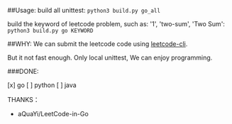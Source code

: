 ##Usage:
build all unittest: `python3 build.py go_all`

build the keyword of leetcode problem, such as: '1', 'two-sum', 'Two Sum': `python3 build.py go KEYWORD`


##WHY:
We can submit the leetcode code using [leetcode-cli](https://skygragon.github.io/leetcode-cli/commands).

But it not fast enough. Only local unittest, We can enjoy programming.


###DONE:

 [x] go
 [ ] python
 [ ] java


THANKS：
- aQuaYi/LeetCode-in-Go



